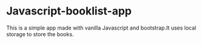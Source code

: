 # Javascript-booklist-app
This is a simple app made with vanilla Javascript and bootstrap.It uses local storage to store the books.
